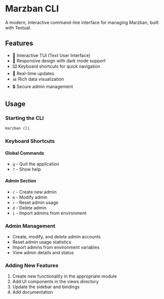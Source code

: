 # Marzban CLI

A modern, interactive command-line interface for managing Marzban, built with Textual.

## Features

- 🎯 Interactive TUI (Text User Interface)
- 📱 Responsive design with dark mode support
- ⌨️ Keyboard shortcuts for quick navigation
- 🔄 Real-time updates
- 📊 Rich data visualization
- 🔒 Secure admin management

## Usage

### Starting the CLI

```bash
marzban cli
```

### Keyboard Shortcuts

#### Global Commands

- `q` - Quit the application
- `?` - Show help

#### Admin Section

- `c` - Create new admin
- `m` - Modify admin
- `r` - Reset admin usage
- `d` - Delete admin
- `i` - Import admins from environment

### Admin Management

- Create, modify, and delete admin accounts
- Reset admin usage statistics
- Import admins from environment variables
- View admin details and status

### Adding New Features

1. Create new functionality in the appropriate module
2. Add UI components in the views directory
3. Update the sidebar and bindings
4. Add documentation
